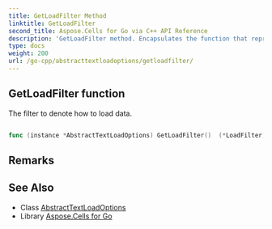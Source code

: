 ```yaml
---
title: GetLoadFilter Method 
linktitle: GetLoadFilter
second_title: Aspose.Cells for Go via C++ API Reference
description: 'GetLoadFilter method. Encapsulates the function that represents getloadfilter in Go.'
type: docs
weight: 200
url: /go-cpp/abstracttextloadoptions/getloadfilter/
---
```


## GetLoadFilter function

The filter to denote how to load data.

```go

func (instance *AbstractTextLoadOptions) GetLoadFilter()  (*LoadFilter,  error) 

```

## Remarks


## See Also

* Class [AbstractTextLoadOptions](../)
* Library [Aspose.Cells for Go](../../)
